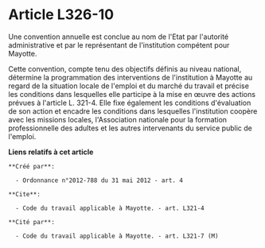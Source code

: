 # Article L326-10

Une convention annuelle est conclue au nom de l'Etat par l'autorité administrative et par le représentant de l'institution
compétent pour Mayotte. 

Cette convention, compte tenu des objectifs définis au niveau national, détermine la programmation des interventions de
l'institution à Mayotte au regard de la situation locale de l'emploi et du marché du travail et précise les conditions dans
lesquelles elle participe à la mise en œuvre des actions prévues à l'article L. 321-4. Elle fixe également les conditions
d'évaluation de son action et encadre les conditions dans lesquelles l'institution coopère avec les missions locales,
l'Association nationale pour la formation professionnelle des adultes et les autres intervenants du service public de
l'emploi.

**Liens relatifs à cet article**

	**Créé par**:

	  - Ordonnance n°2012-788 du 31 mai 2012 - art. 4

	**Cite**:

	  - Code du travail applicable à Mayotte. - art. L321-4

	**Cité par**:

	  - Code du travail applicable à Mayotte. - art. L321-7 (M)
